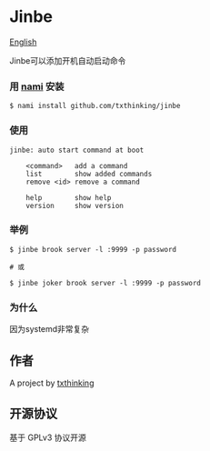 # Jinbe

[English](readme.md)

Jinbe可以添加开机自动启动命令

### 用 [nami](https://github.com/txthinking/nami) 安装

```
$ nami install github.com/txthinking/jinbe
```

### 使用

	jinbe: auto start command at boot

        <command>   add a command
        list        show added commands
        remove <id> remove a command

        help        show help
        version     show version

### 举例

    $ jinbe brook server -l :9999 -p password

	# 或

    $ jinbe joker brook server -l :9999 -p password

### 为什么

因为systemd非常复杂

## 作者

A project by [txthinking](https://www.txthinking.com)

## 开源协议

基于 GPLv3 协议开源

